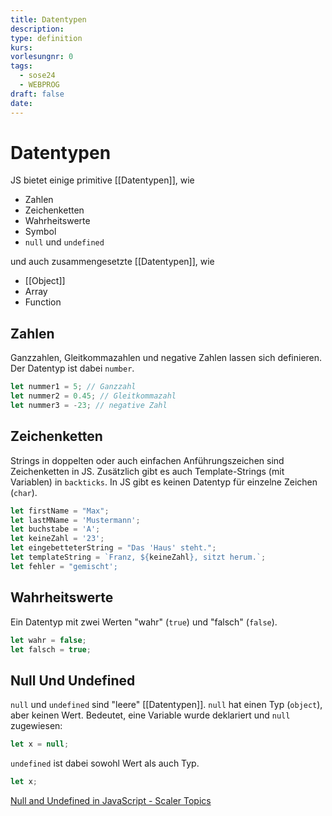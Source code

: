 ```yaml
---
title: Datentypen
description: 
type: definition
kurs: 
vorlesungnr: 0
tags:
  - sose24
  - WEBPROG
draft: false
date:
---
```

# Datentypen

JS bietet einige primitive [[Datentypen]], wie

- Zahlen
- Zeichenketten
- Wahrheitswerte
- Symbol
- `null` und `undefined`

und auch zusammengesetzte [[Datentypen]], wie

- [[Object]]
- Array
- Function

## Zahlen

Ganzzahlen, Gleitkommazahlen und negative Zahlen lassen sich definieren. Der Datentyp ist dabei `number`.

```js
let nummer1 = 5; // Ganzzahl
let nummer2 = 0.45; // Gleitkommazahl
let nummer3 = -23; // negative Zahl
```

## Zeichenketten

Strings in doppelten oder auch einfachen Anführungszeichen sind Zeichenketten in JS. Zusätzlich gibt es auch Template-Strings (mit Variablen) in `backticks`. In JS gibt es keinen Datentyp für einzelne Zeichen (`char`).

```js
let firstName = "Max";
let lastMName = 'Mustermann';
let buchstabe = 'A';
let keineZahl = '23';
let eingebetteterString = "Das 'Haus' steht.";
let templateString = `Franz, ${keineZahl}, sitzt herum.`;
let fehler = "gemischt';
```

## Wahrheitswerte

Ein Datentyp mit zwei Werten "wahr" (`true`) und "falsch" (`false`).

```js
let wahr = false;
let falsch = true;
```

## Null Und Undefined

`null` und `undefined` sind "leere" [[Datentypen]]. `null` hat einen Typ (`object`), aber keinen Wert. Bedeutet, eine Variable wurde deklariert und `null` zugewiesen:

```js
let x = null;
```

`undefined` ist dabei sowohl Wert als auch Typ.

```js
let x;
```

[Null and Undefined in JavaScript - Scaler Topics](https://www.scaler.com/topics/javascript/null-and-undefined-in-javascript/)
